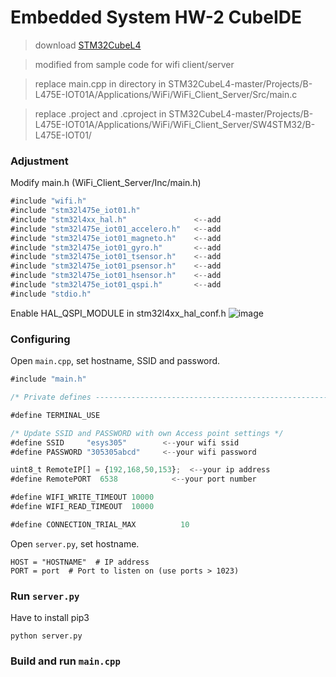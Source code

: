 # Embedded System HW-2 CubeIDE

> download [STM32CubeL4](https://github.com/STMicroelectronics/STM32CubeL4)

> modified from sample code for wifi client/server

> replace main.cpp in directory in STM32CubeL4-master/Projects/B-L475E-IOT01A/Applications/WiFi/WiFi_Client_Server/Src/main.c

> replace .project and .cproject in STM32CubeL4-master/Projects/B-L475E-IOT01A/Applications/WiFi/WiFi_Client_Server/SW4STM32/B-L475E-IOT01/
### Adjustment
Modify main.h (WiFi_Client_Server/Inc/main.h)
```javascript
#include "wifi.h"
#include "stm32l475e_iot01.h"
#include "stm32l4xx_hal.h"               <--add
#include "stm32l475e_iot01_accelero.h"   <--add
#include "stm32l475e_iot01_magneto.h"    <--add
#include "stm32l475e_iot01_gyro.h"       <--add
#include "stm32l475e_iot01_tsensor.h"    <--add
#include "stm32l475e_iot01_psensor.h"    <--add
#include "stm32l475e_iot01_hsensor.h"    <--add
#include "stm32l475e_iot01_qspi.h"       <--add
#include "stdio.h"
```
Enable HAL_QSPI_MODULE in stm32l4xx_hal_conf.h
![image](https://user-images.githubusercontent.com/59012686/229274080-fef65dff-dac1-47f7-8e55-1a5027128f24.png)
### Configuring
Open `main.cpp`, set hostname, SSID and password.

```javascript
#include "main.h"

/* Private defines -----------------------------------------------------------*/

#define TERMINAL_USE

/* Update SSID and PASSWORD with own Access point settings */
#define SSID     "esys305"        <--your wifi ssid
#define PASSWORD "305305abcd"     <--your wifi password

uint8_t RemoteIP[] = {192,168,50,153};  <--your ip address
#define RemotePORT	6538            <--your port number

#define WIFI_WRITE_TIMEOUT 10000
#define WIFI_READ_TIMEOUT  10000

#define CONNECTION_TRIAL_MAX          10
```
Open `server.py`, set hostname.

```
HOST = "HOSTNAME"  # IP address
PORT = port  # Port to listen on (use ports > 1023)
```

### Run `server.py`
Have to install pip3
```
python server.py
```

### Build and run `main.cpp`
